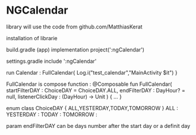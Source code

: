 # NGCalendar
library will use the code from github.com/MatthiasKerat

installation of librarie

build.gradle (app)
implementation project(':ngCalendar')

settings.gradle
include ':ngCalendar'

run Calendar :
FullCalendar{
    Log.i("test_calendar","MainActivity $it")
}

FullCalendar is compose function :
@Composable
fun FullCalendar(
    startFilterDAY : ChoiceDAY = ChoiceDAY.ALL,
    endFilterDAY : DayHour? = null,
    listenerClickDay : (DayHour) -> Unit
) {
...
}

enum class ChoiceDAY {
    ALL,YESTERDAY,TODAY,TOMORROW
}
ALL : 
YESTERDAY : 
TODAY : 
TOMORROW : 

param endFilterDAY can be days number after the start day or a definit day

